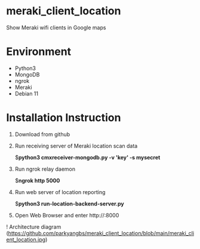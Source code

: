 # meraki_client_location
Show Meraki wifi clients in Google maps

# Environment
- Python3
- MongoDB
- ngrok
- Meraki
- Debian 11

# Installation Instruction
1) Download from github
2) Run receiving server of Meraki location scan data
   
    $**python3 cmxreceiver-mongodb.py -v 'key' -s mysecret**
4) Run ngrok relay daemon

    $**ngrok http 5000**
6) Run web server of location reporting

   $**python3 run-location-backend-server.py**
8) Open Web Browser and enter http://<web server IP>:8000

! Architecture diagram (https://github.com/parkyangbs/meraki_client_location/blob/main/meraki_client_location.jpg)
